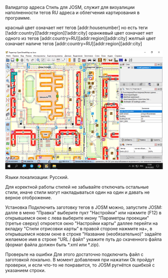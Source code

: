 Валидатор адреса
Стиль для JOSM, служит для визуалиции наполненности тегов RU адреса и облегчения картирования в программе.

красный цвет означает нет тегов [addr:housenumber] но есть теги [!addr:country][!addr:region][!addr:city]
оранжевый цвет означает нет одного из тегов [addr:country=RU][addr:region][addr:city]
желтый цвет означает наличе тегов [addr:country=RU][addr:region][addr:city]


![icon](https://github.com/Sowa1980/Styles_addressg_validator/blob/main/screen.png)

Языки локализации:
Русский.

Для коректной работы стилей не забывайте отключать остальные стили, иначе стили могут накладываться один на один и давать не верное отоброжение.

Установка
Подключить заготовку тегов в JOSM можно, запустите JOSM: далле в меню "Правка" выберите пукт "Настройки" или нажмите (F12) в открывшемся окне с лева выберите икону "Параметры проекции" (третье сверху) откроется окно "Настройки карты" даллее перейти на вкладку "Стили отрисовки карты" в правой стороне нажмите на+, в открывшемся новом окне в строке "Название (необязательно)" задайте желаемое имя в строке "URL / файл" укажите путь до скаченного файла (формат файла должен быть *.xml или *.zip).

Проверьте на ошибки
Для этого достаточно подключить файл с заготовкой локально. В момент добавления при нажатии Ok пройдут проверки, и если что-то не понравится, то JOSM ругнётся ошибкой с указанием строки.
